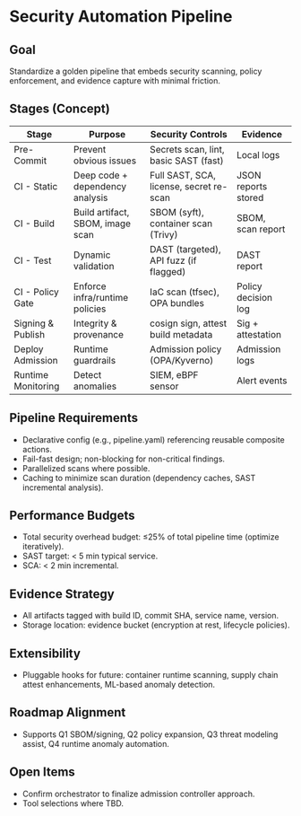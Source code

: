 # Security Automation Pipeline

## Goal

Standardize a golden pipeline that embeds security scanning, policy enforcement, and evidence capture with minimal friction.

## Stages (Concept)

| Stage | Purpose | Security Controls | Evidence |
|-------|---------|------------------|----------|
| Pre-Commit | Prevent obvious issues | Secrets scan, lint, basic SAST (fast) | Local logs |
| CI - Static | Deep code + dependency analysis | Full SAST, SCA, license, secret re-scan | JSON reports stored |
| CI - Build | Build artifact, SBOM, image scan | SBOM (syft), container scan (Trivy) | SBOM, scan report |
| CI - Test | Dynamic validation | DAST (targeted), API fuzz (if flagged) | DAST report |
| CI - Policy Gate | Enforce infra/runtime policies | IaC scan (tfsec), OPA bundles | Policy decision log |
| Signing & Publish | Integrity & provenance | cosign sign, attest build metadata | Sig + attestation |
| Deploy Admission | Runtime guardrails | Admission policy (OPA/Kyverno) | Admission logs |
| Runtime Monitoring | Detect anomalies | SIEM, eBPF sensor | Alert events |

## Pipeline Requirements

- Declarative config (e.g., pipeline.yaml) referencing reusable composite actions.
- Fail-fast design; non-blocking for non-critical findings.
- Parallelized scans where possible.
- Caching to minimize scan duration (dependency caches, SAST incremental analysis).

## Performance Budgets

- Total security overhead budget: ≤25% of total pipeline time (optimize iteratively).
- SAST target: < 5 min typical service.
- SCA: < 2 min incremental.

## Evidence Strategy

- All artifacts tagged with build ID, commit SHA, service name, version.
- Storage location: evidence bucket (encryption at rest, lifecycle policies).

## Extensibility

- Pluggable hooks for future: container runtime scanning, supply chain attest enhancements, ML-based anomaly detection.

## Roadmap Alignment

- Supports Q1 SBOM/signing, Q2 policy expansion, Q3 threat modeling assist, Q4 runtime anomaly automation.

## Open Items

- Confirm orchestrator to finalize admission controller approach.
- Tool selections where TBD.
